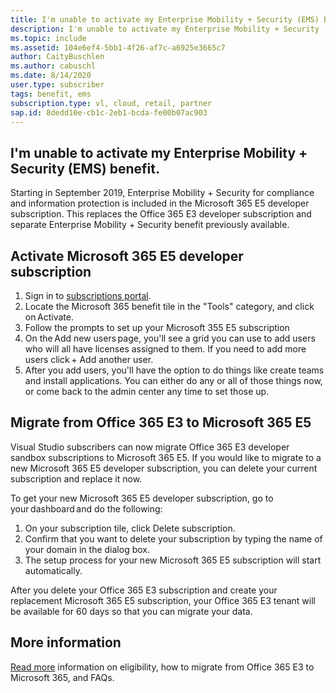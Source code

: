 ```yaml
---
title: I'm unable to activate my Enterprise Mobility + Security (EMS) benefit.
description: I'm unable to activate my Enterprise Mobility + Security (EMS) benefit included with my Visual Studio subscription? 
ms.topic: include
ms.assetid: 104e6ef4-5bb1-4f26-af7c-a6925e3665c7
author: CaityBuschlen
ms.author: cabuschl
ms.date: 8/14/2020
user.type: subscriber
tags: benefit, ems
subscription.type: vl, cloud, retail, partner
sap.id: 8dedd10e-cb1c-2eb1-bcda-fe00b07ac903
---
```


## I'm unable to activate my Enterprise Mobility + Security (EMS) benefit.

Starting in September 2019, Enterprise Mobility + Security for compliance and information protection is included in the Microsoft 365 E5 developer subscription. This replaces the Office 365 E3 developer subscription and separate Enterprise Mobility + Security benefit previously available. 

## Activate Microsoft 365 E5 developer subscription  

1. Sign in to [subscriptions portal](https://my.visualstudio.com/benefits). 
1. Locate the Microsoft 365 benefit tile in the "Tools" category, and click on Activate. 
1. Follow the prompts to set up your Microsoft 355 E5 subscription 
1. On the Add new users page, you'll see a grid you can use to add users who will all have licenses assigned to them. If you need to add more users click + Add another user. 
1. After you add users, you'll have the option to do things like create teams and install applications. You can either do any or all of those things now, or come back to the admin center any time to set those up. 

## Migrate from Office 365 E3 to Microsoft 365 E5 

Visual Studio subscribers can now migrate Office 365 E3 developer sandbox subscriptions to Microsoft 365 E5. If you would like to migrate to a new Microsoft 365 E5 developer subscription, you can delete your current subscription and replace it now. 

To get your new Microsoft 365 E5 developer subscription, go to your dashboard and do the following: 
1. On your subscription tile, click Delete subscription. 
1. Confirm that you want to delete your subscription by typing the name of your domain in the dialog box. 
1. The setup process for your new Microsoft 365 E5 subscription will start automatically. 

After you delete your Office 365 E3 subscription and create your replacement Microsoft 365 E5 subscription, your Office 365 E3 tenant will be available for 60 days so that you can migrate your data. 

## More information 

[Read more](https://docs.microsoft.com/visualstudio/subscriptions/vs-m365) information on eligibility, how to migrate from Office 365 E3 to Microsoft 365, and FAQs.  